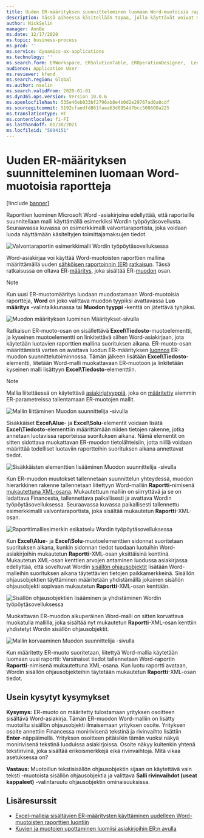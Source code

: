 ```yaml
---
title: Uuden ER-määrityksen suunnitteleminen luomaan Word-muotoisia raportteja
description: Tässä aiheessa käsitellään tapaa, jolla käyttävät voivat määrittää uuden sähköisen raportoinnin (ER) muodon luomaan raportteja Microsoft Word -asiakirjoina.
author: NickSelin
manager: AnnBe
ms.date: 12/17/2020
ms.topic: business-process
ms.prod: ''
ms.service: dynamics-ax-applications
ms.technology: ''
ms.search.form: ERWorkspace, ERSolutionTable, EROperationDesigner,  LedgerJournalTable, LedgerJournalTransVendPaym
audience: Application User
ms.reviewer: kfend
ms.search.region: Global
ms.author: nselin
ms.search.validFrom: 2020-01-01
ms.dyn365.ops.version: Version 10.0.6
ms.openlocfilehash: 535e46eb033bf2796ab8e4b0d2e29767ad0a8cdf
ms.sourcegitcommit: 5192cfaedfd861faea63d8954d7bcc500608a225
ms.translationtype: HT
ms.contentlocale: fi-FI
ms.lasthandoff: 01/30/2021
ms.locfileid: "5094151"
---
```

# <a name="design-a-new-er-configuration-to-generate-reports-in-word-format"></a>Uuden ER-määrityksen suunnitteleminen luomaan Word-muotoisia raportteja

[!include [banner](../includes/banner.md)]

Raporttien luominen Microsoft Word -asiakirjoina edellyttää, että raporteille suunnitellaan malli käyttämällä esimerkiksi Wordin työpöytäsovellusta. Seuraavassa kuvassa on esimerkkimalli valvontaraportista, joka voidaan luoda näyttämään käsiteltyjen toimittajamaksujen tiedot.

![Valvontaraportin esimerkkimalli Wordin työpöytäsovelluksessa](./media/er-design-configuration-word-image1.png)

Word-asiakirjaa voi käyttää Word-muotoisten raporttien mallina määrittämällä uuden [sähköisen raportoinnin (ER)](general-electronic-reporting.md) [ratkaisun](er-quick-start1-new-solution.md). Tässä ratkaisussa on oltava ER-[määritys](general-electronic-reporting.md#Configuration), joka sisältää ER-[muodon](general-electronic-reporting.md#FormatComponentOutbound) osan.

> [!NOTE]
> Kun uusi ER-muotomääritys luodaan muodostamaan Word-muotoisia raportteja, **Word** on joko valittava muodon tyypiksi avattavassa **Luo määritys** -valintaikkunassa tai **Muodon tyyppi** -kenttä on jätettävä tyhjäksi.

![Muodon määrityksen luominen Määritykset-sivulla](./media/er-design-configuration-word-image2.gif)

Ratkaisun ER-muoto-osan on sisällettävä **Excel\\Tiedosto**-muotoelementti, ja kyseinen muotoelementti on linkitettävä siihen Word-asiakirjaan, jota käytetään luotavien raporttien mallina suorituksen aikana. ER-muoto-osan määrittämistä varten on avattava luodun ER-määrityksen [luonnos](general-electronic-reporting.md#component-versioning) ER-muodon suunnittelutoiminnossa. Tämän jälkeen lisätään **Excel\\Tiedosto**-elementti, liitetään Word-malli muokattavaan ER-muotoon ja linkitetään kyseinen malli lisättyyn **Excel\\Tiedosto**-elementtiin.

> [!NOTE]
> Mallia liitettäessä on käytettävä [asiakirjatyyppiä](https://docs.microsoft.com/dynamics365/fin-ops-core/fin-ops/organization-administration/configure-document-management#configure-document-types), joka on [määritetty](electronic-reporting-er-configure-parameters.md#parameters-to-manage-documents) aiemmin ER-parametreissa tallentamaan ER-muotojen mallit.

![Mallin liittäminen Muodon suunnittelija -sivulla](./media/er-design-configuration-word-image3.gif)

Sisäkkäiset **Excel\\Alue**- ja **Excel\\Solu**-elementit voidaan lisätä **Excel\\Tiedosto**-elementtiin määrittämään niiden tietojen rakenne, jotka annetaan luotavissa raporteissa suorituksen aikana. Nämä elementit on sitten sidottava muokattavan ER-muodon tietolähteisiin, jotta niillä voidaan määrittää todelliset luotaviin raportteihin suorituksen aikana annettavat tiedot.

![Sisäkkäisten elementtien lisääminen Muodon suunnittelija -sivulla](./media/er-design-configuration-word-image4.gif)

Kun ER-muodon muutokset tallennetaan suunnittelun yhteydessä, muodon hierarkkinen rakenne tallennetaan liitettyyn Word-malliin **Raportti**-nimisenä [mukautettuna XML-osana](https://docs.microsoft.com/visualstudio/vsto/custom-xml-parts-overview?view=vs-2019). Mukautettuun malliin on siirryttävä ja se on ladattava Financesta, tallennettava paikallisesti ja avattava Wordin työpöytäsovelluksessa. Seuraavassa kuvassa paikallisesti tallennettu esimerkkimalli valvontaraportista, joka sisältää mukautetun **Raportti**-XML-osan.

![Raporttimalliesimerkin esikatselu Wordin työpöytäsovelluksessa](./media/er-design-configuration-word-image5.gif)

Kun **Excel\\Alue**- ja **Excel\\Solu**-muotoelementtien sidonnat suoritetaan suorituksen aikana, kunkin sidonnan tiedot tuodaan luotuihin Word-asiakirjoihin mukautetun **Raportti**-XML-osan yksittäisinä kenttinä. Mukautetun XML-osan kenttien arvojen antaminen luodussa asiakirjassa edellyttää, että soveltuvat Wordin [sisällön ohjausobjektit](https://docs.microsoft.com/office/client-developer/word/content-controls-in-word) lisätään Word-malleihin suorituksen aikana täytettävien tietojen paikkamerkkeinä. Sisällön ohjausobjektien täyttäminen määritetään yhdistämällä jokainen sisällön ohjausobjekti sopivaan mukautetun **Raportti**-XML-osan kenttään.

![Sisällön ohjausobjektien lisääminen ja yhdistäminen Wordin työpöytäsovelluksessa](./media/er-design-configuration-word-image6.gif)

Muokattavan ER-muodon alkuperäinen Word-malli on sitten korvattava muokatulla mallilla, joka sisältää nyt mukautetun **Raportti**-XML-osan kenttiin yhdistetyt Wordin sisällön ohjausobjektit.

![Mallin korvaaminen Muodon suunnittelija -sivulla](./media/er-design-configuration-word-image7.gif)

Kun määritetty ER-muoto suoritetaan, liitettyä Word-mallia käytetään luomaan uusi raportti: Varsinaiset tiedot tallennetaan Word-raportin **Raportti**-nimisenä mukautettuna XML-osana. Kun luotu raportti avataan, Wordin sisällön ohjausobjekteihin täytetään mukautetun **Raportti**-XML-osan tiedot.

## <a name="frequently-asked-questions"></a>Usein kysytyt kysymykset

**Kysymys:** ER-muoto on määritetty tulostamaan yrityksen osoitteen sisältävä Word-asiakirja. Tämän ER-muodon Word-malliin on lisätty muotoiltu sisällön ohjausobjekti ilmaisemaan yrityksen osoite. Yrityksen osoite annettiin Financessa monirivisenä tekstinä ja rivinvaihto lisättiin **Enter**-näppäimellä. Yrityksen osoitteen pitäisikin tämän vuoksi näkyä monirivisenä tekstinä luoduissa asiakirjoissa. Osoite näkyy kuitenkin yhtenä tekstirivinä, joka sisältää erikoismerkkejä eikä rivinvaihtoja. Mitä vikaa asetuksessa on?

**Vastaus:** Muotoillun tekstisisällön ohjausobjektin sijaan on käytettävä vain teksti -muotoista sisällön ohjausobjektia ja valittava **Salli rivinvaihdot (useat kappaleet)** -valintaruutu ohjausobjektin ominaisuuksissa.

## <a name="additional-resources"></a>Lisäresurssit

- [Excel-malleja sisältävien ER-määritysten käyttäminen uudelleen Word-muotoisten raporttien luontiin](./tasks/er-design-configuration-word-2016-11.md)
- [Kuvien ja muotojen upottaminen luomiisi asiakirjoihin ER:n avulla](electronic-reporting-embed-images-shapes.md#embed-an-image-in-a-word-document)
